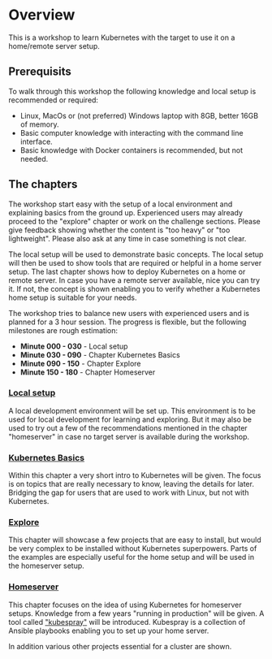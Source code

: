# Overview

This is a workshop to learn Kubernetes with the target to use it on a home/remote server setup.

## Prerequisits

To walk through this workshop the following knowledge and local setup is recommended or required:

* Linux, MacOs or (not preferred) Windows laptop with 8GB, better 16GB of memory.
* Basic computer knowledge with interacting with the command line interface.
* Basic knowledge with Docker containers is recommended, but not needed.

## The chapters

The workshop start easy with the setup of a local environment and explaining basics from the ground up. Experienced users may already proceed to the "explore" chapter or work on the challenge sections. Please give feedback showing whether the content is "too heavy" or "too lightweight". Please also ask at any time in case something is not clear.

The local setup will be used to demonstrate basic concepts. The local setup will then be used to show tools that are required or helpful in a home server setup. The last chapter shows how to deploy Kubernetes on a home or remote server. In case you have a remote server available, nice you can try it. If not, the concept is shown enabling you to verify whether a Kubernetes home setup is suitable for your needs.

The workshop tries to balance new users with experienced users and is planned for a 3 hour session. The progress is flexible, but the following milestones are rough estimation:

* **Minute 000 - 030** - Local setup
* **Minute 030 - 090** - Chapter Kubernetes Basics
* **Minute 090 - 150** - Chapter Explore
* **Minute 150 - 180** - Chapter Homeserver

### [Local setup](./setup.md)

A local development environment will be set up. This environment is to be used for local development for learning and exploring. But it may also be used to try out a few of the recommendations mentioned in the chapter "homeserver" in case no target server is available during the workshop.

### [Kubernetes Basics](./basics.md)

Within this chapter a very short intro to Kubernetes will be given. The focus is on topics that are really necessary to know, leaving the details for later. Bridging the gap for users that are used to work with Linux, but not with Kubernetes.

### [Explore](./explore/overview.md)

This chapter will showcase a few projects that are easy to install, but would be very complex to be installed without Kubernetes superpowers. Parts of the examples are especially useful for the home setup and will be used in the homeserver setup.

### [Homeserver](./homeserver/overview.md)

This chapter focuses on the idea of using Kubernetes for homeserver setups. Knowledge from a few years "running in production" will be given. A tool called ["kubespray"](https://github.com/kubernetes-sigs/kubespray) will be introduced. Kubespray is a collection of Ansible playbooks enabling you to set up your home server.

In addition various other projects essential for a cluster are shown.
